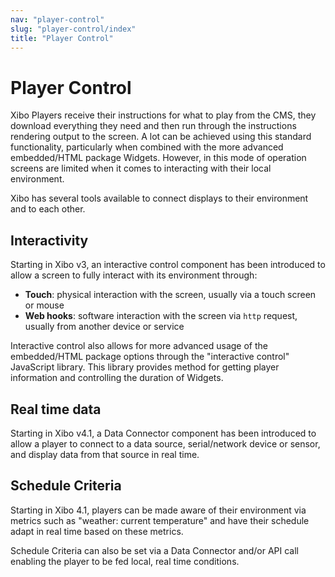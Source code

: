 ```yaml
---
nav: "player-control"
slug: "player-control/index"
title: "Player Control"
---
```


# Player Control

Xibo Players receive their instructions for what to play from the CMS, they download everything they need and then run through the instructions rendering output to the screen. A lot can be achieved using this standard functionality, particularly when combined with the more advanced embedded/HTML package Widgets. However, in this mode of operation screens are limited when it comes to interacting with their local environment.

Xibo has several tools available to connect displays to their environment and to each other.

## Interactivity

Starting in Xibo v3, an interactive control component has been introduced to allow a screen to fully interact with its environment through:

- **Touch**: physical interaction with the screen, usually via a touch screen or mouse
- **Web hooks**: software interaction with the screen via `http` request, usually from another device or service

Interactive control also allows for more advanced usage of the embedded/HTML package options through the "interactive control" JavaScript library. This library provides method for getting player information and controlling the duration of Widgets.

## Real time data

Starting in Xibo v4.1, a Data Connector component has been introduced to allow a player to connect to a data source, serial/network device or sensor, and display data from that source in real time.

## Schedule Criteria

Starting in Xibo 4.1, players can be made aware of their environment via metrics such as "weather: current temperature" and have their schedule adapt in real time based on these metrics.

Schedule Criteria can also be set via a Data Connector and/or API call enabling the player to be fed local, real time conditions.

